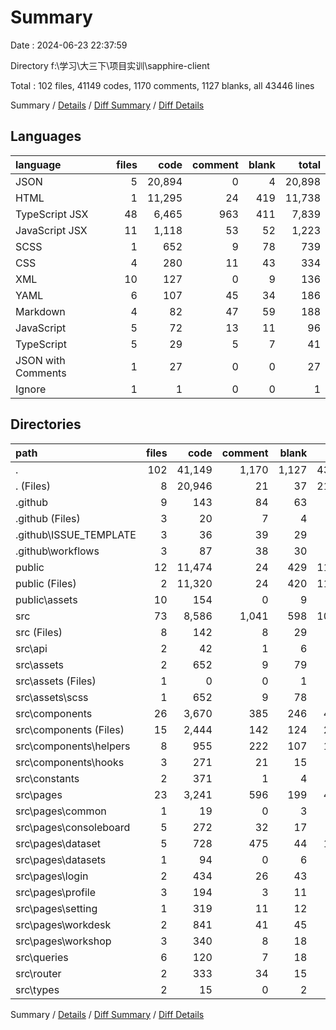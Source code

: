 # Summary

Date : 2024-06-23 22:37:59

Directory f:\\学习\\大三下\\项目实训\\sapphire-client

Total : 102 files,  41149 codes, 1170 comments, 1127 blanks, all 43446 lines

Summary / [Details](details.md) / [Diff Summary](diff.md) / [Diff Details](diff-details.md)

## Languages
| language | files | code | comment | blank | total |
| :--- | ---: | ---: | ---: | ---: | ---: |
| JSON | 5 | 20,894 | 0 | 4 | 20,898 |
| HTML | 1 | 11,295 | 24 | 419 | 11,738 |
| TypeScript JSX | 48 | 6,465 | 963 | 411 | 7,839 |
| JavaScript JSX | 11 | 1,118 | 53 | 52 | 1,223 |
| SCSS | 1 | 652 | 9 | 78 | 739 |
| CSS | 4 | 280 | 11 | 43 | 334 |
| XML | 10 | 127 | 0 | 9 | 136 |
| YAML | 6 | 107 | 45 | 34 | 186 |
| Markdown | 4 | 82 | 47 | 59 | 188 |
| JavaScript | 5 | 72 | 13 | 11 | 96 |
| TypeScript | 5 | 29 | 5 | 7 | 41 |
| JSON with Comments | 1 | 27 | 0 | 0 | 27 |
| Ignore | 1 | 1 | 0 | 0 | 1 |

## Directories
| path | files | code | comment | blank | total |
| :--- | ---: | ---: | ---: | ---: | ---: |
| . | 102 | 41,149 | 1,170 | 1,127 | 43,446 |
| . (Files) | 8 | 20,946 | 21 | 37 | 21,004 |
| .github | 9 | 143 | 84 | 63 | 290 |
| .github (Files) | 3 | 20 | 7 | 4 | 31 |
| .github\\ISSUE_TEMPLATE | 3 | 36 | 39 | 29 | 104 |
| .github\\workflows | 3 | 87 | 38 | 30 | 155 |
| public | 12 | 11,474 | 24 | 429 | 11,927 |
| public (Files) | 2 | 11,320 | 24 | 420 | 11,764 |
| public\\assets | 10 | 154 | 0 | 9 | 163 |
| src | 73 | 8,586 | 1,041 | 598 | 10,225 |
| src (Files) | 8 | 142 | 8 | 29 | 179 |
| src\\api | 2 | 42 | 1 | 6 | 49 |
| src\\assets | 2 | 652 | 9 | 79 | 740 |
| src\\assets (Files) | 1 | 0 | 0 | 1 | 1 |
| src\\assets\\scss | 1 | 652 | 9 | 78 | 739 |
| src\\components | 26 | 3,670 | 385 | 246 | 4,301 |
| src\\components (Files) | 15 | 2,444 | 142 | 124 | 2,710 |
| src\\components\\helpers | 8 | 955 | 222 | 107 | 1,284 |
| src\\components\\hooks | 3 | 271 | 21 | 15 | 307 |
| src\\constants | 2 | 371 | 1 | 4 | 376 |
| src\\pages | 23 | 3,241 | 596 | 199 | 4,036 |
| src\\pages\\common | 1 | 19 | 0 | 3 | 22 |
| src\\pages\\consoleboard | 5 | 272 | 32 | 17 | 321 |
| src\\pages\\dataset | 5 | 728 | 475 | 44 | 1,247 |
| src\\pages\\datasets | 1 | 94 | 0 | 6 | 100 |
| src\\pages\\login | 2 | 434 | 26 | 43 | 503 |
| src\\pages\\profile | 3 | 194 | 3 | 11 | 208 |
| src\\pages\\setting | 1 | 319 | 11 | 12 | 342 |
| src\\pages\\workdesk | 2 | 841 | 41 | 45 | 927 |
| src\\pages\\workshop | 3 | 340 | 8 | 18 | 366 |
| src\\queries | 6 | 120 | 7 | 18 | 145 |
| src\\router | 2 | 333 | 34 | 15 | 382 |
| src\\types | 2 | 15 | 0 | 2 | 17 |

Summary / [Details](details.md) / [Diff Summary](diff.md) / [Diff Details](diff-details.md)